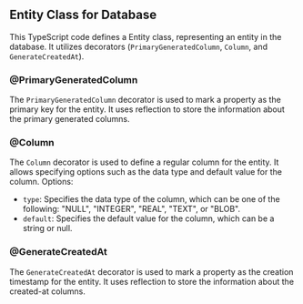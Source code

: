 ## Entity Class for Database

This TypeScript code defines a Entity class, representing an entity in the database. It utilizes decorators (`PrimaryGeneratedColumn`, `Column`, and `GenerateCreatedAt`).

### @PrimaryGeneratedColumn
The `PrimaryGeneratedColumn` decorator is used to mark a property as the primary key for the entity. It uses reflection to store the information about the primary generated columns.

### @Column
The `Column` decorator is used to define a regular column for the entity. It allows specifying options such as the data type and default value for the column.
Options: 
- `type`: Specifies the data type of the column, which can be one of the following: "NULL", "INTEGER", "REAL", "TEXT", or "BLOB".
- `default`: Specifies the default value for the column, which can be a string or null.

### @GenerateCreatedAt
The `GenerateCreatedAt` decorator is used to mark a property as the creation timestamp for the entity. It uses reflection to store the information about the created-at columns.
